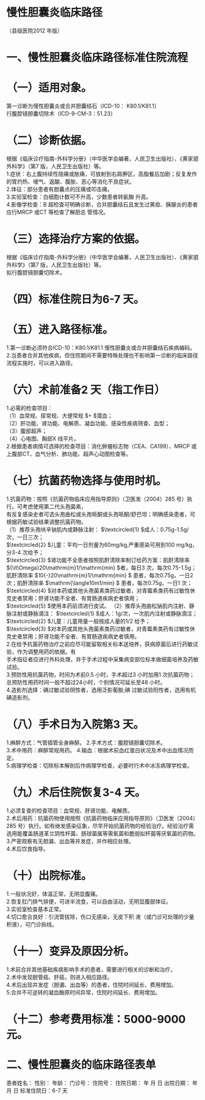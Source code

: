 # 慢性胆囊炎临床路径  
（县级医院2012 年版）  
# 一、慢性胆囊炎临床路径标准住院流程  
# （一）适用对象。  
第一诊断为慢性胆囊炎或合并胆囊结石（ICD-10： K80.1/K81.1）  
行腹腔镜胆囊切除术（ICD-9-CM-3：51.23）  
# （二）诊断依据。  
根据《临床诊疗指南-外科学分册》（中华医学会编著，人民卫生出版社）、《黄家驷外科学》（第7 版，人民卫生出版社）等。  
1.症状：右上腹持续性隐痛或胀痛，可放射到右肩胛区，高脂餐后加剧；反复发作的胃灼热、嗳气、返酸、腹胀、恶心等消化不良症状。  
2.体征：部分患者有胆囊点的压痛或叩击痛。  
3.实验室检查：白细胞计数可不升高，少数患者转氨酶 升高。  
4.影像学检查：B 超检查可明确诊断，合并胆囊结石且发生过黄疸、胰腺炎的患者应行MRCP 或CT 等检查了解胆总 管情况。  
# （三）选择治疗方案的依据。  
根据《临床诊疗指南-外科学分册》（中华医学会编著，人民卫生出版社）、《黄家驷外科学》（第7 版，人民卫生出版社）等。  
拟行腹腔镜胆囊切除术。  
# （四）标准住院日为6-7 天。  
# （五）进入路径标准。  
1.第一诊断必须符合ICD-10：K80.1/K81.1 慢性胆囊炎或合并胆囊结石疾病编码。  
2.当患者合并其他疾病，但住院期间不需要特殊处理也不影响第一诊断的临床路径流程实施时，可以进入路径。  
# （六）术前准备2 天（指工作日）  
1.必需的检查项目：  
（1）血常规、尿常规、大便常规 $+ $潜血；  
（2）肝功能、肾功能、电解质、凝血功能、感染性疾病筛查、血型；  
（3）腹部超声；  
（4）心电图、胸部X 线平片。  
2.根据患者病情可选择的检查项目：消化肿瘤标志物（CEA、CA199）、MRCP 或上腹部CT、血气分析、肺功能、超声心动图检查等。  
# （七）抗菌药物选择与使用时机。  
1.抗菌药物：按照《抗菌药物临床应用指导原则》（卫医发〔2004〕285 号）执行。可考虑使用第二代头孢菌素，  
有反复感染史者可选头孢曲松或头孢哌酮或头孢哌酮/舒巴坦；明确感染患者，可根据药敏试验结果调整抗菌药物。  
（1）推荐头孢呋辛钠肌内或静脉注射： $\textcircled{1} $成人：0.75g-1.5g/次，一日三次；  
$\textcircled{2} $儿童：平均一日剂量为60mg/kg,严重感染可用到100 mg/kg，分3-4 次给予；  
$\textcircled{3} $肾功能不全患者按照肌酐清除率制订给药方案：肌酐清除率 ${\it\Omega}20\mathrm{m}1/\mathrm{min} $者，每日3 次，每次0.75-1.5g；肌酐清除率 $10{-}20\mathrm{m}1/\mathrm{min} $ 患者，每次0.75g，一日2 次；肌酐清除率 $\mathrm{\langle10m1/min} $ 患者，每次0.75g，一日1 次；  
$\textcircled{4} $对本药或其他头孢菌素类药过敏者，对青霉素类药有过敏性休克史者禁用；肝肾功能不全者、有胃肠道疾病史者慎用；  
$\textcircled{5} $使用本药前须进行皮试。 （2）推荐头孢曲松钠肌内注射、静脉注射或静脉滴注： $\textcircled{1} $成人：1g/次，一次肌内注射或静脉滴注； $\textcircled{2} $儿童：儿童用量一般按成人量的1/2 给予；  
$\textcircled{3} $对本药或其他头孢菌素类药过敏者，对青霉素类药有过敏性休克史者禁用；肝肾功能不全者、有胃肠道疾病史者慎用。  
2.在给予抗菌药物治疗之前应尽可能留取相关标本送培养，获病原菌后进行药敏试验，作为调整用药的依据。有  
手术指征者应进行外科处理，并于手术过程中采集病变部位标本做细菌培养及药敏试验。  
3.预防性用抗菌药物，时间为术前0.5 小时，手术超过3 小时加用1 次抗菌药物；总预防性用药时间一般不超过24小时，个别情况可延长至48 小时。  
4.造影剂选择：碘过敏试验阴性者，选用泛影葡胺;碘 过敏试验阳性者，选用有机碘造影剂。  
# （八）手术日为入院第3 天。  
1.麻醉方式：气管插管全身麻醉。 2.手术方式：腹腔镜胆囊切除术。  
3.术中用药：麻醉常规用药。 4.输血：根据术前血红蛋白状况及术中出血情况而定。  
5.病理学检查：切除标本解剖后作病理学检查，必要时行术中冰冻病理学检查。  
# （九）术后住院恢复3-4 天。  
1.必须复查的检查项目：血常规、肝肾功能、电解质。  
2.术后用药：抗菌药物使用按照《抗菌药物临床应用指导原则》（卫医发〔2004〕285 号）执行。如有继发感染征象，尽早开始抗菌药物的经验治疗。经验治疗需选用能覆盖肠道革兰阴性杆菌、肠球菌属等需氧菌和脆弱拟杆菌等厌氧菌的药物。  
3.严密观察有无胆漏、出血等并发症，并作相应处理。  
4.术后饮食指导。  
# （十）出院标准。  
1.一般状况好，体温正常，无明显腹痛。  
2.恢复肛门排气排便，可进半流食，可以自由活动，无明显腹部体征。  
3.实验室检查基本正常。  
4.切口愈合良好：引流管拔除，伤口无感染，无皮下积 液（或门诊可处理的少量积液），可门诊拆线。  
# （十一）变异及原因分析。  
1.术前合并其他基础疾病影响手术的患者，需要进行相关的诊断和治疗。  
2.术中发现胆管癌、肝癌，则进入相应路径。  
4.术后出现并发症（胆漏、出血等）的患者，住院时间延长、费用增加。  
5.合并不可逆转的凝血酶原时间异常，住院时间延长、费用增加。  
# （十二）参考费用标准：5000-9000 元。  
# 二、慢性胆囊炎的临床路径表单  
患者姓名：               性别：    年龄：      门诊号：        住院号：           住院日期：     年   月  日     出院日期：     年   月  日   标准住院日：6-7 天  
